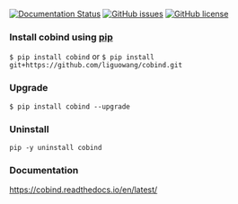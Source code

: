 [![Documentation Status](https://readthedocs.org/projects/ansicolortags/badge/?version=latest)](https://cobind.readthedocs.io/en/latest/)
[![GitHub issues](https://img.shields.io/github/issues/liguowang/cobind)](https://github.com/liguowang/cobind/issues)
[![GitHub license](https://img.shields.io/github/license/liguowang/cobind)](https://github.com/liguowang/cobind/blob/main/LICENSE)

### Install cobind using [pip](https://pip.pypa.io/en/stable/)

 `$ pip install cobind`
 or 
 `$ pip install git+https://github.com/liguowang/cobind.git`
 
### Upgrade

 `$ pip install cobind --upgrade`

### Uninstall
 `pip -y uninstall cobind`

### Documentation

https://cobind.readthedocs.io/en/latest/
